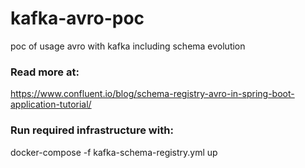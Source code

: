 # kafka-avro-poc
poc of usage avro with kafka including schema evolution

### Read more at:
https://www.confluent.io/blog/schema-registry-avro-in-spring-boot-application-tutorial/

### Run required infrastructure with: 
docker-compose -f kafka-schema-registry.yml up
